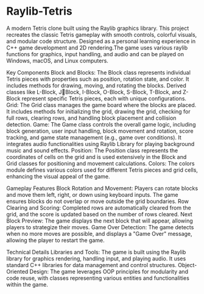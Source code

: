 # Raylib-Tetris
A modern Tetris clone built using the Raylib graphics library. This project recreates the classic Tetris gameplay with smooth controls, colorful visuals, and modular code structure. Designed as a personal learning experience in C++ game development and 2D rendering.The game uses various raylib functions for graphics, input handling, and audio and can be played on Windows, macOS, and Linux computers.

Key Components
Block and Blocks: 
The Block class represents individual Tetris pieces with properties such as position, rotation state, and 
color. It includes methods for drawing, moving, and rotating the blocks. Derived classes like L-Block, JBlock, I-Block, O-Block, S-Block, T-Block, and Z-Block represent specific Tetris pieces, each with 
unique configurations.
Grid: 
The Grid class manages the game board where the blocks are placed. It includes methods for initializing 
the grid, drawing the grid, checking for full rows, clearing rows, and handling block placement and 
collision detection. 
Game: 
The Game class controls the overall game logic, including block generation, user input handling, block 
movement and rotation, score tracking, and game state management (e.g., game over conditions). It 
integrates audio functionalities using Raylib Library for playing background music and sound effects.
Position: 
The Position class represents the coordinates of cells on the grid and is used extensively in the Block and 
Grid classes for positioning and movement calculations. 
Colors: 
The colors module defines various colors used for different Tetris pieces and grid cells, enhancing the 
visual appeal of the game. 

Gameplay Features
Block Rotation and Movement: 
Players can rotate blocks and move them left, right, or down using keyboard inputs. The game ensures 
blocks do not overlap or move outside the grid boundaries. 
Row Clearing and Scoring: 
Completed rows are automatically cleared from the grid, and the score is updated based on the number of 
rows cleared. 
Next Block Preview: 
The game displays the next block that will appear, allowing players to strategize their moves. 
Game Over Detection: 
The game detects when no more moves are possible, and displays a "Game Over" message, allowing the 
player to restart the game. 

Technical Details
Libraries and Tools: 
The game is built using the Raylib library for graphics rendering, handling input, and playing audio. It 
uses standard C++ libraries for data management and control structures. 
Object-Oriented Design: 
The game leverages OOP principles for modularity and code reuse, with classes representing various 
entities and functionalities within the game.
